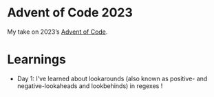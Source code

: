 # Advent of Code 2023

My take on 2023’s [Advent of Code](https://adventofcode.com/2023/).

# Learnings

- Day 1: I’ve learned about lookarounds (also known as positive- and negative-lookaheads and lookbehinds) in regexes !
